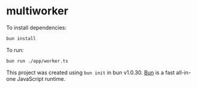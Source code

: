 # multiworker

To install dependencies:

```bash
bun install
```

To run:

```bash
bun run ./app/worker.ts
```

This project was created using `bun init` in bun v1.0.30. [Bun](https://bun.sh) is a fast all-in-one JavaScript runtime.

